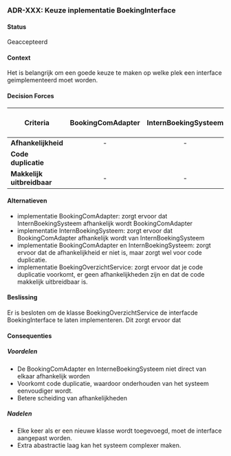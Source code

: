 ### **ADR-XXX: Keuze inplementatie BoekingInterface**

#### **Status**
Geaccepteerd

#### **Context**
Het is belangrijk om een goede keuze te maken op welke plek een interface geimplementeerd moet worden.

#### **Decision Forces**
| **Criteria**               | **BookingComAdapter** | **InternBoekingSysteem** | **BoekingComAdpater en InternBoekingSysteem** | **BoekingOverzichtService** | 
|----------------------------|:---------------------:|:------------------------:|:---------------------------------------------:|-----------------------------|
| **Afhankelijkheid**        |           -           |            -             |                       +                       | +                           |
| **Code duplicatie**        |                       |                          |                       -                       | +                           | 
| **Makkelijk uitbreidbaar** |           -           |            -             |                       -                       | -                           |

#### **Alternatieven**
- implementatie BookingComAdapter: zorgt ervoor dat InternBoekingSysteem afhankelijk wordt BookingComAdapter
- implementatie InternBoekingSysteem: zorgt ervoor dat BookingComAdapter afhankelijk wordt van InternBoekingSysteem
- implementatie BookingComAdapter en InternBoekingSysteem: zorgt ervoor dat de afhankelijkheid er niet is, maar zorgt wel voor code duplicatie.
- implementatie BoekingOverzichtService: zorgt ervoor dat je code duplicatie voorkomt, er geen afhankelijkheden zijn en dat de code makkelijk uitbreidbaar is.

#### **Beslissing**
Er is besloten om de klasse BoekingOverzichtService de interfacde BoekingInterface te laten implementeren.
Dit zorgt ervoor dat 


#### **Consequenties**

##### Voordelen
- De BookingComAdapter en InterneBoekingSysteem niet direct van elkaar afhankelijk worden
- Voorkomt code duplicatie, waardoor onderhouden van het systeem eenvoudiger wordt.
- Betere scheiding van afhankelijkheden

##### Nadelen
- Elke keer als er een nieuwe klasse wordt toegevoegd, moet de interface aangepast worden.
- Extra abastractie laag kan het systeem complexer maken.